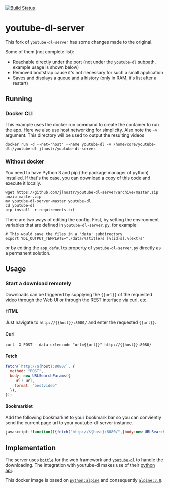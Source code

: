 [![Build Status](https://dev.azure.com/jlnostr/youtube-dl-server/_apis/build/status/jlnostr.youtube-dl-server?branchName=master)](https://dev.azure.com/jlnostr/youtube-dl-server/_build/latest?definitionId=9&branchName=master)

# youtube-dl-server
This fork of `youtube-dl-server` has some changes made to the original.

Some of them (not complete list):

- Reachable directly under the port (not under the `youtube-dl` subpath, example usage is shown below)
- Removed bootstrap cause it's not necessary for such a small application
- Saves and displays a queue and a history (only in RAM, it's list after a restart)

## Running

### Docker CLI

This example uses the docker run command to create the container to run the app. Here we also use host networking for simplicity. Also note the `-v` argument. This directory will be used to output the resulting videos

```shell
docker run -d --net="host" --name youtube-dl -v /home/core/youtube-dl:/youtube-dl jlnostr/youtube-dl-server
```


### Without docker
You need to have Python 3 and pip (the package manager of python) installed. If that's the case, you can download a copy of this code and execute it locally.

```shell
wget https://github.com/jlnostr/youtube-dl-server/archive/master.zip
unzip master.zip
mv youtube-dl-server-master youtube-dl
cd youtube-dl
pip install -r requirements.txt
```

There are two ways of editing the config. First, by setting the environment variables that are defined in `youtube-dl-server.py`, for example:


```shell
# This would save the files in a 'data' subdirectory
export YDL_OUTPUT_TEMPLATE="./data/%(title)s [%(id)s].%(ext)s"
```

or by editing the `app_defaults` property of `youtube-dl-server.py` directly as a permanent solution.


## Usage

### Start a download remotely

Downloads can be triggered by supplying the `{{url}}` of the requested video through the Web UI or through the REST interface via curl, etc.

#### HTML

Just navigate to `http://{{host}}:8080/` and enter the requested `{{url}}`.

#### Curl

```shell
curl -X POST --data-urlencode "url={{url}}" http://{{host}}:8080/
```

#### Fetch

```javascript
fetch(`http://${host}:8080/`, {
  method: "POST",
  body: new URLSearchParams({
    url: url,
    format: "bestvideo"
  }),
});
```

#### Bookmarklet

Add the following bookmarklet to your bookmark bar so you can conviently send the current page url to your youtube-dl-server instance.

```javascript
javascript:!function(){fetch("http://${host}:8080/",{body:new URLSearchParams({url:window.location.href,format:"bestvideo"}),method:"POST"})}();
```

## Implementation

The server uses [`bottle`](https://github.com/bottlepy/bottle) for the web framework and [`youtube-dl`](https://github.com/rg3/youtube-dl) to handle the downloading. The integration with youtube-dl makes use of their [python api](https://github.com/rg3/youtube-dl#embedding-youtube-dl).

This docker image is based on [`python:alpine`](https://registry.hub.docker.com/_/python/) and consequently [`alpine:3.8`](https://hub.docker.com/_/alpine/).
